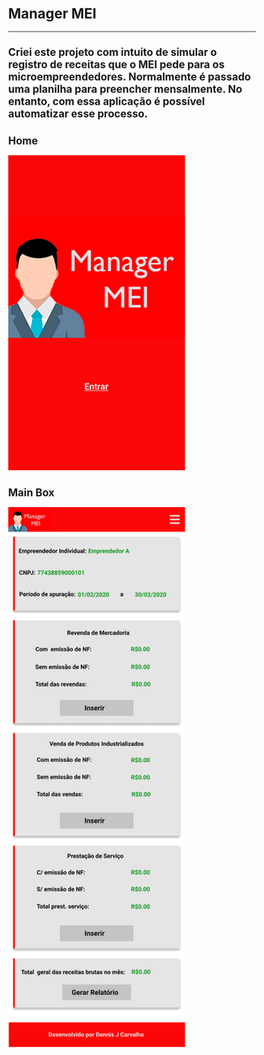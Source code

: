 # Manager MEI
------------------

Criei este projeto com intuito de simular o registro de receitas que o MEI pede para os microempreendedores. Normalmente é passado uma planilha para preencher mensalmente. No entanto, com essa aplicação é possível automatizar esse processo.
--------------------

## Home
<img src="./src/assets/presentation/Home.png" width="360" height="640">

## Main Box
<img src="./src/assets/presentation/Main Box - Manager MEI.png" width="360" height="1097">
